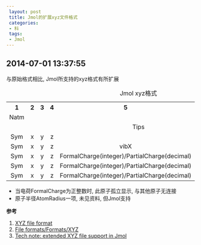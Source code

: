 ```yaml
---
 layout: post
 title: Jmol的扩展xyz文件格式
 categories: 
 - 科
 tags:
 - Jmol
---
```


## 2014-07-01 13:37:55

与原始格式相比, Jmol所支持的xyz格式有所扩展

<table><caption>Jmol xyz格式</caption>
<tr>
<th style="text-align:center;">1</th>
<th style="text-align:center;">2</th>
<th style="text-align:center;">3</th>
<th style="text-align:center;">4</th>
<th style="text-align:center;">5</th>
<th style="text-align:center;">6</th>
<th style="text-align:center;">7</th>
<th style="text-align:center;">8</th>
</tr>
<tr>
<td style="text-align:center;">Natm</td>
<td colspan="7" style="text-align:center;"></td>
</tr>
<tr>
<td colspan="8" style="text-align:center;">Tips</td>
</tr>
<tr>
<td style="text-align:center;">Sym</td>
<td style="text-align:center;">x</td>
<td style="text-align:center;">y</td>
<td style="text-align:center;">z</td>
<td style="text-align:center;"></td>
<td style="text-align:center;"></td>
<td style="text-align:center;"></td>
<td style="text-align:center;"></td>
</tr>
<tr>
<td style="text-align:center;">Sym</td>
<td style="text-align:center;">x</td>
<td style="text-align:center;">y</td>
<td style="text-align:center;">z</td>
<td style="text-align:center;">vibX</td>
<td style="text-align:center;">vibY</td>
<td style="text-align:center;">vibZ</td>
<td style="text-align:center;"></td>
</tr>
<tr>
<td style="text-align:center;">Sym</td>
<td style="text-align:center;">x</td>
<td style="text-align:center;">y</td>
<td style="text-align:center;">z</td>
<td style="text-align:center;">FormalCharge(integer)/PartialCharge(decimal)</td>
<td style="text-align:center;"></td>
<td style="text-align:center;"></td>
<td style="text-align:center;"></td>
</tr>
<tr>
<td style="text-align:center;">Sym</td>
<td style="text-align:center;">x</td>
<td style="text-align:center;">y</td>
<td style="text-align:center;">z</td>
<td style="text-align:center;">FormalCharge(integer)/PartialCharge(decimal)</td>
<td style="text-align:center;">AtomRadius</td>
<td style="text-align:center;"></td>
<td style="text-align:center;"></td>
</tr>
<tr>
<td style="text-align:center;">Sym</td>
<td style="text-align:center;">x</td>
<td style="text-align:center;">y</td>
<td style="text-align:center;">z</td>
<td style="text-align:center;">FormalCharge(integer)/PartialCharge(decimal)</td>
<td style="text-align:center;">vibX</td>
<td style="text-align:center;">vibY</td>
<td style="text-align:center;">vibZ</td>
</tr>
</table>


- 当电荷FormalCharge为正整数时, 此原子孤立显示, 与其他原子无连接
- 原子半径AtomRadius一项, 未见资料, 但Jmol支持

**参考**

1. [XYZ file format](http://en.wikipedia.org/wiki/XYZ_file_format)
2. [File formats/Formats/XYZ](http://wiki.jmol.org/index.php/File_formats/Formats/XYZ)
3. [Tech note: extended XYZ file support in Jmol](https://www.mail-archive.com/jmol-users@lists.sourceforge.net/msg01312.html)





